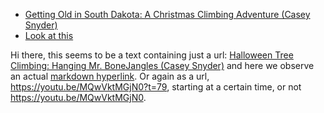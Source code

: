 - [Getting Old in South Dakota: A Christmas Climbing Adventure (Casey Snyder)](https://www.youtube.com/watch?v=lY6KJVqDGyg)
- [Look at this](https://www.youtube.com/watch?v=EuEbQP2-sZ0)

Hi there, this seems to be a text containing just a url: [Halloween Tree Climbing: Hanging Mr. BoneJangles (Casey Snyder)](https://www.youtube.com/watch?v=RwwM443zMAk&t=299s,)
and here we observe an actual [markdown hyperlink]( https://youtu.be/MQwVktMGjN0?t=79 ). Or again as a url,
https://youtu.be/MQwVktMGjN0?t=79, starting at a certain time, or not https://youtu.be/MQwVktMGjN0.